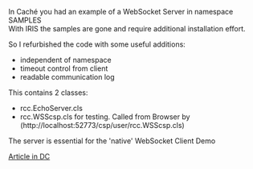 In Caché you had an example of a WebSocket Server in namespace SAMPLES  
With IRIS the samples are gone and require additional installation effort.  
   
So I refurbished the code with some useful additions:  
- independent of namespace  
- timeout control from client    
- readable communication log  
   
This contains 2 classes:  
- rcc.EchoServer.cls   
- rcc.WSScsp.cls for testing. Called from Browser by   
   (http://localhost:52773/csp/user/rcc.WSScsp.cls)

The server is essential for the 'native' WebSocket Client Demo

[Article in DC](https://community.intersystems.com/post/websocket-echo-server-iris)
